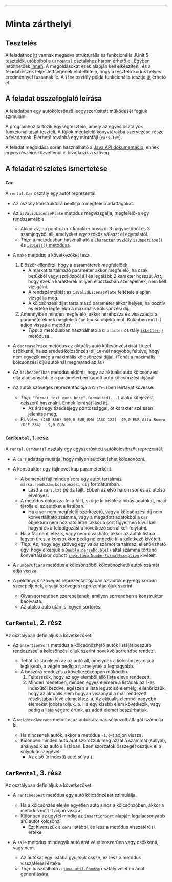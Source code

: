 ---
# Minta zárthelyi

## Tesztelés

A feladathoz [itt](rental_files/) vannak megadva strukturális és funkcionális JUnit 5 tesztelők, utóbbiból a `CarRental` osztályhoz három érhető el. Egyben letölthetőek [innen](rental_files/sample_rental.zip).
A megoldásokat ezek alapján kell elkészíteni, és a feladatrészek teljesítettségének előfeltétele, hogy a tesztelő kódok helyes eredménnyel fussanak le.
A `Time` osztály példa funkcionális tesztje [itt](../tests/time/TimeTest.java) érhető el.

## A feladat összefoglaló leírása

A feladatban egy autókölcsönző leegyszerűsített működését fogjuk szimulálni.

A programhoz tartozik egységtesztelő, amely az egyes osztályok funkcionalitását teszteli.
A fájlok megfelelő könyvtárakba szervezése része a feladatnak.
Elérhető továbbá egy mintafájl (`cars.txt`).

A feladat megoldása során használható a [Java API dokumentáció][javaapi21],
ennek egyes részeire közvetlenül is hivatkozik a szöveg.

## A feladat részletes ismertetése

### `Car`

A `rental.Car` osztály egy autót reprezentál.

- Az osztály konstruktora beállítja a megfelelő adattagokat.
- Az `isValidLicensePlate` metódus megvizsgálja, megfelelő-e egy rendszámtábla.
    -   Akkor az, ha pontosan 7 karakter hosszú: 3 nagybetűből és 3 számjegyből áll, amelyeket egy szóköz választ el egymástól.
    -   *Tipp*: a metódusban használható [a `Character` osztály `isUpperCase()`][isuppercase] és [`isDigit()` metódusa][isdigit].
- A `make` metódus a következőket teszi.
    1. Először ellenőrzi, hogy a paraméterek megfelelőek.
        -   A márkát tartalmazó paraméter akkor megfelelő, ha csak betűkből vagy szóközből áll és legalább 2 karakter hosszú.
            Azt, hogy ezek a karakterek milyen eloszlásban szerepelnek, nem kell vizsgálni.
        -   A rendszámtáblát az `isValidLicensePlate` feltétele alapján vizsgálja meg.
        -   A kölcsönzési díjat tartalmazó paraméter akkor helyes, ha pozitív és értéke legfeljebb a maximális kölcsönzési díj.
    2. Amennyiben minden megfelelő, akkor létrehozza és visszaadja a paramétereknek megfelelő `Car` típusú objektumot. Különben `null`-t adjon vissza a metódus.
        -   *Tipp*: a metódusban használható a `Character` osztály [`isLetter()`][isletter] metódusa.

- A `decreasePrice` metódus az aktuális autó kölcsönzési díját `10`-zel csökkenti, ha az eredeti kölcsönzési díj `10`-nél nagyobb, feltéve, hogy nem egyezik meg a maximális kölcsönzési díjjal. (Tehát a maximális kölcsönzési díjú autóknál megmarad az ár.)

- Az `isCheaperThan` metódus eldönti, hogy az aktuális autó kölcsönzési díja alacsonyabb-e a paraméterben kapott autó kölcsönzési díjánál.

- Az autók szöveges reprezentációja a `CarTest`ben leírtakat kövesse.
    -   *Tipp*: `"format text goes here".formatted(...)` alakú kifejezést célszerű használni. Ennek leírását [lásd itt][fmtstring].
        -   Az árat egy tizedesjegy pontossággal, öt karakter szélesen jelenítse meg.
    -   Pl. `Volvo (JSD 856) 500,0 EUR`, `BMW (ABC 123)  40,0 EUR`, `Alfa Romeo (DEF 234)   9,0 EUR`.

### `CarRental`, 1. rész

A `rental.CarRental` osztály egy egyszerűsített autókölcsönzőt reprezentál.

- A `cars` adattag mutatja, hogy milyen autókat lehet kölcsönözni.

- A konstruktor egy fájlnevet kap paraméterként.
    - A bemeneti fájl minden sora egy autót tartalmaz `márka:rendszám,kölcsönzési díj` formátumban.
        - Lásd a `cars.txt` példa fájlt. Ebben az első három sor és az utolsó érvényes.
    - A metódus dolgozza fel a fájlt, szűrje ki belőle a hibás adatokat, majd tárolja el az autókat a listában.
        - Ha a sor nem megfelelő szerkezetű, vagy a kölcsönzési díj nem konvertálható számmá, vagy a megadott adatokból a `Car` objektum nem hozható létre, akkor a sort figyelmen kívül kell hagyni és a feldolgozást a következő sorral kell folytatni.
    - Ha a fájl nem létezik, vagy nem olvasható, akkor az autók listája legyen üres, a konstruktor pedig ne engedje ki a keletkező kivételt.
    - *Tipp*: Az, hogy egy szöveg egy valós számot tartalmaz, ellenőrizhető úgy, hogy elkapjuk a [`Double.parseDouble()`][parsedouble] által számmá történő konvertáláskor dobott [`java.lang.NumberFormatException`][nfe] kivételt.

- A `numberOfCars` metódus a kölcsönzőből kölcsönözhető autók számát adja vissza.

- A példányok szöveges reprezentációjában az autók egy-egy sorban szerepeljenek, a saját szöveges reprezentációjuk szerint.
    -   Olyan sorrendben szerepeljenek, amilyen sorrendben a konstruktor beolvasta.
    -   Az utolsó autó után is legyen sortörés.

## `CarRental`, 2. rész

Az osztályban definiáljuk a következőket:

- Az `insertionSort` metódus a kölcsönözhető autók listáját beszúró rendezéssel a kölcsönzési díjuk szerint növekvő sorrendbe rendezi.
    -   Tehát a lista elején az az autó áll, amelynek a kölcsönzési díja a legkisebb, a végén pedig az, amelynek a legnagyobb.
    -   A beszúró rendezés a következőképpen működjön.
        1.  Feltesszük, hogy az egy elemből álló lista eleve rendezett.
        1.  Minden menetben, minden egyes elemére a listának az 1-es indexűtől kezdve, egészen a lista legutolsó eleméig, ellenőrizzük, hogy az aktuális elem hogyan viszonyul a már rendezett részlistában lévő elemekhez.
            a.  Az aktuális elemnél nagyobb elemeket jobbra toljuk.
            a.  Ha egy kisebb elem következik, vagy pedig a lista végére érünk, az adott elemet beszúrhatjuk.

- A `weightedAverage` metódus az autók árainak súlyozott átlagát számolja ki.
    - Ha nincsenek autók, akkor a metódus `-1.0`-t adjon vissza.
    - Különben minden autó árát szorozzuk meg azzal a számmal (súllyal), ahányadik az autó a listában. Ezen szorzatok összegét osztjuk el a súlyok összegével. 
        - Az első (`0` indexű) autó súlya `1`.

## `CarRental`, 3. rész

Az osztályban definiáljuk a következőket:

- A `rentCheapest` metódus egy autó kölcsönzését szimulálja.
    - Ha a kölcsönzés elején egyetlen autó sincs a kölcsönzőben, akkor a metódus `null`-t adjon vissza.
    - Különben az ügyfél mindig az `insertionSort` alapján legalacsonyabb árú autót kölcsönzi.
        - Ezt kivesszük a `cars` listából, és lesz a metódus visszatérési értéke.

- A `sale` metódus mindegyik autó árát véletlenszerűen vagy csökkenti, vagy nem.
    -   Az autókat egy listába gyűjtsük össze, ez lesz a metódus visszatérési értéke.
    -   *Tipp*: használható a [`java.util.Random`][random] osztály véletlen adat generálására.

[javaapi21]: https://docs.oracle.com/en/java/javase/21/docs/api/index.html
[fmtstring]: https://docs.oracle.com/en/java/javase/21/docs/api/java.base/java/util/Formatter.html#syntax
[arraylist]: https://docs.oracle.com/en/java/javase/21/docs/api/java.base/java/util/ArrayList.html
[parsedouble]: https://docs.oracle.com/en/java/javase/21/docs/api/java.base/java/lang/Double.html#parseDouble(java.lang.String)
[nfe]: https://docs.oracle.com/en/java/javase/21/docs/api/java.base/java/lang/NumberFormatException.html
[isdigit]: https://docs.oracle.com/en/java/javase/21/docs/api/java.base/java/lang/Character.html#isDigit(char)
[isletter]: https://docs.oracle.com/en/java/javase/21/docs/api/java.base/java/lang/Character.html#isLetter(char)
[isuppercase]: https://docs.oracle.com/en/java/javase/21/docs/api/java.base/java/lang/Character.html#isUpperCase(char)
[random]: https://docs.oracle.com/en/java/javase/21/docs/api/java.base/java/util/Random.html
